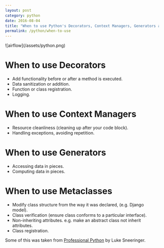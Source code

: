```yaml
---
layout: post
category: python
date: 2016-08-04
title: "When to use Python's Decorators, Context Managers, Generators and Metaclasses"
permalink: /python/when-to-use
---
```

<div class="wide-logos" markdown="1">
![airflow](/assets/python.png)
</div>

When to use Decorators
======================
- Add functionality before or after a method is executed.
- Data sanitization or addition.
- Function or class registration.
- Logging.

When to use Context Managers
============================
- Resource cleanliness (cleaning up after your code block).
- Handling exceptions, avoiding repetition.

When to use Generators
======================
- Accessing data in pieces.
- Computing data in pieces.

When to use Metaclasses
=======================
- Modify class structure from the way it was declared, (e.g. Django model).
- Class verification (ensure class conforms to a particular interface).
- Non-inheriting attributes. e.g. make an abstract class not inherit attributes.
- Class registration.

Some of this was taken from [Professional
Python](http://www.wrox.com/WileyCDA/WroxTitle/Professional-Python.productCd-1119070856.html)
by Luke Sneeringer.
